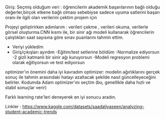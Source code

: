 Giriş:
Seçmiş olduğum veri : öğrencilerin akademik başarılarının bağlı olduğu değerler,birçok etkene bağlı olması sebebiyse sadece uyuma satlerini başarı oranı ile ilgili olan verilerini çektim projem için 

Projeyi geliştirirken adımlarım : verileri çekme , verileri okuma, verilerle görsel oluşturma.CNN kısmı ile, bir sinir ağı modeli kullanarak öğrencilerin çalıştıkları saat sayısına göre sınav puanlarını tahmin ettim.
- Veriyi yükledim
- Giriş/çıkışları ayırdım
-Eğitim/test setlerine böldüm
-Normalize ediyorsun
-2 gizli katmanlı bir sinir ağı kuruyorsun
-Modeli regresyon problemi olarak eğitiyorsun ve test ediyorsun

optimizer'ın önemini daha iyi kavradım
optimizer: modelin ağırlıklarını gerçek sonuç ile tahmin arasındaki hatayı azaltacak şekilde nasıl güncelleyeceğini belirler. Kodumda Adam optimizer'ını seçtim (bu, genellikle daha hızlı ve stabil sonuçlar verir)

Farklı learning rate'leri deneyerek en iyi sonucu aradın.

Linkler : 
https://www.kaggle.com/datasets/saadaliyaseen/analyzing-student-academic-trends
